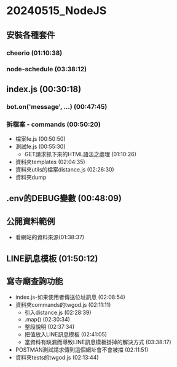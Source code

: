 # 20240515_NodeJS
## 安裝各種套件
### cheerio (01:10:38)
### node-schedule (03:38:12)

## index.js (00:30:18)
### bot.on('message', ...) (00:47:45)
### 拆檔案 - commands (00:50:20)
* 檔案fe.js (00:50:50)
* 測試fe.js (00:55:30)
  * GET請求抓下來的HTML語法之處理 (01:10:26)
* 資料夾templates (02:04:35)
* 資料夾utils的檔案distance.js (02:26:30)
* 資料夾dump
## .env的DEBUG變數 (00:48:09)

## 公開資料範例
* 看網站的資料來源(01:38:37)

## LINE訊息模板 (01:50:12)

## 寫寺廟查詢功能
* index.js-如果使用者傳送位址訊息 (02:08:54)
* 資料夾commands的twgod.js (02:11:11)
  * 引入distance.js (02:28:39)
  * .map() (02:30:34)
  * 整段說明 (02:37:34)
  * 把值放入LINE訊息模板 (02:41:05)
  * 當資料有缺漏而導致LINE訊息模板掛掉的解決方式 (03:38:17)
* POSTMAN測試請求傳到這個網址會不會被擋 (02:11:51)
* 資料夾tests的twgod.js (02:13:44)
